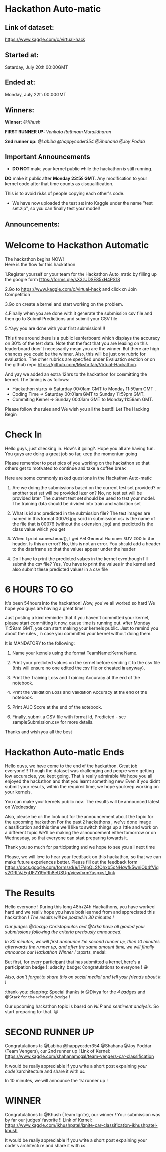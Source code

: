 # Hackathon Auto-matic

## Link of dataset: 
https://www.kaggle.com/c/virtual-hack 

## Started at:
Satarday, July 20th 00:00GMT 
## Ended at:
Monday, July 22th 00:00GMT 

## Winners:

**Winner:** *@Khush*

**FIRST RUNNER UP:** *Venkata Rathnam Muralidharan*

**2nd runner up:** *@Labiba @happycoder354 @Shahana @Joy Podda*

Important Announcements
-- 

- **DO NOT** make your kernel public while the hackathon is still running.

**DO** make it public after **Monday 23:59 GMT**. Any modification to your kernel code after that time counts as disqualification.

This is to avoid risks of people copying each other's code.

- We have now uploaded the test set into Kaggle under the name "test set.zip", so you can finally test your model! 



Announcements:
--

# Welcome to Hackathon Automatic 

The hackathon begins NOW!  
Here is the flow for this hackathon

1.Register yourself or your team for the Hackathon Auto_matic by filling up the google form https://forms.gle/sX3sUDSE85xH4PS18

2.Go to https://www.kaggle.com/c/virtual-hack and click on Join Competition

3.Go on create a kernel and start working on the problem.

4.Finally when you are done with it generate the submission csv file and then go to Submit Predictions and submit your CSV file

5.Yayy you are done with your first submission!!!!

This time around there is a public learderboard which displays the accuracy on 30% of the test data. Note that the fact that you are leading on this leaderboard doen't necessarily mean you are the winner. But there are high chances you could be the winner. Also, this will be just one rubric for evaluation. The other rubrics are specified under Evaluation section or on the github repo https://github.com/Mushrifah/Virtual-Hackathon. 

And yay we added an extra 12hrs to the hackathon for committing the kernel.  The timing is as follows:
- Hackathon starts => Saturday 00:01am GMT  to Monday 11:59am GMT .
- Coding Time => Saturday 00:01am GMT  to Sunday 11:59pm GMT.
- Commiting Kernel => Sunday 00:01am GMT  to Monday 11:59am GMT.

Please follow the rules and We wish you all the best!!!
Let The Hacking Begin 

# Check In 

Hello guys, just checking in. How's it going?.  Hope you all are having fun.
You guys are doing a great job so far, keep the momentum going 

Please remember to post pics of you working on the hackathon so that others get to motivated to continue and take a coffee break 

Here are some commonly asked questions in the Hackathon Auto-matic

1. Are we doing the submissions based on the current test set provided? or another test set will be provided later on?
No, no test set will be provided later. The current test set should be used to test your model. The training data should be divided into train and validation set


2. What is id and predicted in the submission file?
The test images are named in this format 00076.jpg so id in submission.csv is the name of the file that is 00076 (without the extension .jpg) and predicted is the class value which you get


3. When I print names.head(), I get AM General Hummer SUV 200 in the header. Is this an error?
No, this is not an error. You should add a header to the dataframe so that the values appear under the header


4. Do I have to print the predicted values in the kernel eventhough I'll submit the csv file?
Yes, You have to print the values in the kernel and also submit these predicted values in a csv file

# 6 HOURS TO GO

It's been 54hours into the hackathon!
Wow, you've all worked so hard
We hope you guys are having a great time ! 

Just posting a kind reminder that if you haven't committed your kernel, please start committing it now, cause time is running out. After Monday 11:59am GMT, you can start making your kernels public.  Just to remind you about the rules , in case you committed your kernel without doing them.

It is MANDATORY to the following:

1. Name your kernels using the format TeamName:KernelName.

2. Print your predicted values on the kernel before sending it to the csv file (this will ensure no one edited the csv file or cheated in anyway).

3.  Print the Training Loss and Training Accuracy at the end of the notebook.

4. Print the Validation Loss and Validation Accuracy at the end of the notebook.

5. Print AUC Score at the end of the notebook.

6. Finally, submit a CSV file with format Id, Predicted - see sampleSubmission.csv for more details.

Thanks and wish you all the best 


# Hackathon Auto-matic Ends 

Hello guys, we have come to the end of the hackathon.
Great job everyone!!! 
Though the dataset was challenging and people were getting low accuracies, you kept going.
That is really admirable 
We hope you all enjoyed the hackathon and that you learnt something new.
Even if you didnt submit your results, within the required time, we hope you keep working on your kernels.

You can make your kernels public now.
The results will be announced latest on Wednesday

Also, please be on the look out for the announcement about the topic for the upcoming hackathon
For the past 2 hackathons , we've done image classification and this time we'll like to switch things up a little and work on a different topic
We'll be making the announcement either tomorrow or on Wednesday, so that everyone can start preparing towards it.

Thank you so much for participating and we hope to see you all next time 

Please, we will love to hear your feedback on this hackathon, so that we can make future experiences better. Please fill out the feedback form
https://docs.google.com/forms/d/e/1FAIpQLSfOhxb5oNHcwfk5wnjOb4fViqv2GRLVJEgUF7Yt9qRh8eUSUg/viewform?usp=sf_link



# The Results

Hello everyone !
During this long 48h+24h Hackathons, you have worked hard and we really hope you have  both learned from and appreciated this hackathon !
*The results will be posted in 30 minutes !*  

_Our judges @George Christopoulos and @Arka have all graded your submissions following the criteria previously announced._

*In 30 minutes, we will first announce the second runner up, then 10 minutes afterwards the runner up, and after the same amount time, we will finally announce our Hackathon Winner !* :sports_medal:

But first, for every participant that has submitted a kernel, here's a participation badge ! :udacity_badge:  Congratulations to everyone ! :grinning:

_Also, don't forget to share this on social medial and tell your friends about it !_ 

:thank-you::clapping: Special thanks to @Divya for the *4 badges* and @Stark for the *winner's badge* ! 

Our upcoming hackathon topic is based on *NLP* and *sentiment analysis*. So start preparing for that. :wink:


# SECOND RUNNER UP 

Congratulations to @Labiba @happycoder354 @Shahana @Joy Poddar (Team Vengers), our 2nd runner up ! 
Link of Kernel: https://www.kaggle.com/shahanamogal/team-vengers-car-classification

It would be really appreciable if you write a short post explaining *your code's*architecture and share it with us. 

In 10 minutes, we will announce the 1st runner up !    

# WINNER  

Congratulations to @Khush (Team Ignite), our winner ! 
Your submission was by far our judges' favorite !! 
Link of Kernel: https://www.kaggle.com/ikhushpatel/ignite-car-classification-ikhushpatel-khush

It would be really appreciable if you write a short post explaining your code's architecture and share it with us.
